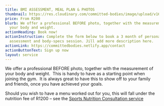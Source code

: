 ```yaml
---
title: BMI ASSESSMENT, MEAL PLAN & PHOTOS
thumbnail: https://res.cloudinary.com/committed-bodies/image/upload/v1642508688/services/BMI-CommittedBodies-gym-benoni-scaled.png
price: From R200
blurb: We offer a professional BEFORE photo, together with the measurement of
  your body and weight.
actionHeading: Book now!
actionInstruction: Complete the form below to book a 3 month of personal
  assessment and body-specs session. Jill add more description here.
actionLink: https://committedbodies.netlify.app/contact
actionButtonText: Sign up now
layout: service
---
```

We offer a professional BEFORE photo, together with the measurement of your body and weight.  This is handy to have as a starting point when joining the gym.  It is always great to have this to show off to your family and friends, once you have achieved your goals.

Should you wish to have a menu worked out for you, this will fall under the nutrition fee of R1200 – see the [Sports Nutrition Consultation service](https://committedbodies.co.za/services/nutrition-consultation/)